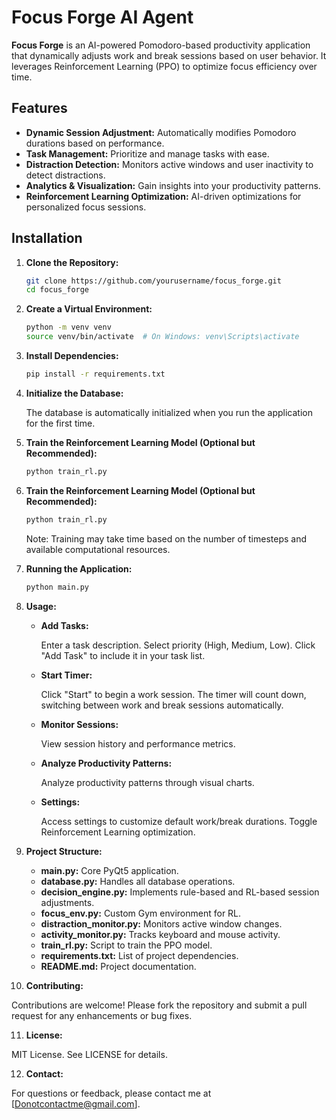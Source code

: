 # Focus Forge AI Agent

**Focus Forge** is an AI-powered Pomodoro-based productivity application that dynamically adjusts work and break sessions based on user behavior. It leverages Reinforcement Learning (PPO) to optimize focus efficiency over time.

## **Features**

- **Dynamic Session Adjustment:** Automatically modifies Pomodoro durations based on performance.
- **Task Management:** Prioritize and manage tasks with ease.
- **Distraction Detection:** Monitors active windows and user inactivity to detect distractions.
- **Analytics & Visualization:** Gain insights into your productivity patterns.
- **Reinforcement Learning Optimization:** AI-driven optimizations for personalized focus sessions.

## **Installation**

1. **Clone the Repository:**

   ```bash
   git clone https://github.com/yourusername/focus_forge.git
   cd focus_forge

2. **Create a Virtual Environment:**

   ```bash
   python -m venv venv
   source venv/bin/activate  # On Windows: venv\Scripts\activate
   ```

3. **Install Dependencies:**

   ```bash
   pip install -r requirements.txt
   ```

4. **Initialize the Database:**

   The database is automatically initialized when you run the application for the first time.

5. **Train the Reinforcement Learning Model (Optional but Recommended):**

   ```bash
   python train_rl.py
   ```



6. **Train the Reinforcement Learning Model (Optional but Recommended):**

   ```bash
   python train_rl.py
   ```

   Note: Training may take time based on the number of timesteps and available computational resources.

7. **Running the Application:**

   ```bash
   python main.py
   ```


8. **Usage:**

   - **Add Tasks:**

     Enter a task description.
     Select priority (High, Medium, Low).
     Click "Add Task" to include it in your task list.

   - **Start Timer:**

     Click "Start" to begin a work session.
     The timer will count down, switching between work and break sessions automatically.

   - **Monitor Sessions:**

     View session history and performance metrics.

   - **Analyze Productivity Patterns:**

     Analyze productivity patterns through visual charts.

   - **Settings:**

     Access settings to customize default work/break durations.
     Toggle Reinforcement Learning optimization.

9. **Project Structure:**

   - **main.py:** Core PyQt5 application.
   - **database.py:** Handles all database operations.
   - **decision_engine.py:** Implements rule-based and RL-based session adjustments.
   - **focus_env.py:** Custom Gym environment for RL.
   - **distraction_monitor.py:** Monitors active window changes.
   - **activity_monitor.py:** Tracks keyboard and mouse activity.
   - **train_rl.py:** Script to train the PPO model.
   - **requirements.txt:** List of project dependencies.
   - **README.md:** Project documentation.

10. **Contributing:**

   Contributions are welcome! Please fork the repository and submit a pull request for any enhancements or bug fixes.

11. **License:**

   MIT License. See LICENSE for details.


12. **Contact:**

   For questions or feedback, please contact me at [Donotcontactme@gmail.com].




